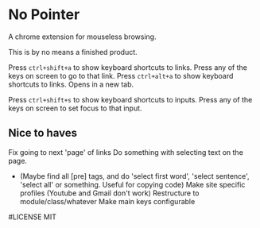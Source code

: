 # No Pointer
A chrome extension for mouseless browsing.

This is by no means a finished product. 

Press `ctrl+shift+a` to show keyboard shortcuts to links. Press any of the keys on screen to go to that link.
Press `ctrl+alt+a` to show keyboard shortcuts to links. Opens in a new tab.

Press `ctrl+shift+s` to show keyboard shortcuts to inputs. Press any of the keys on screen to set focus to that input.

## Nice to haves
Fix going to next 'page' of links
Do something with selecting text on the page.
 - (Maybe find all [pre] tags, and do 'select first word', 'select sentence', 'select all' or something. Useful for copying code)
Make site specific profiles (Youtube and Gmail don't work)
Restructure to module/class/whatever
Make main keys configurable

#LICENSE
MIT